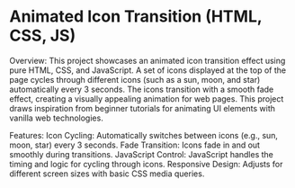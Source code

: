 # Animated Icon Transition (HTML, CSS, JS)
Overview: 
This project showcases an animated icon transition effect using pure HTML, CSS, and JavaScript. A set of icons displayed at the top of the page cycles through different icons (such as a sun, moon, and star) automatically every 3 seconds. The icons transition with a smooth fade effect, creating a visually appealing animation for web pages. This project draws inspiration from beginner tutorials for animating UI elements with vanilla web technologies.

Features: 
Icon Cycling: Automatically switches between icons (e.g., sun, moon, star) every 3 seconds.
Fade Transition: Icons fade in and out smoothly during transitions.
JavaScript Control: JavaScript handles the timing and logic for cycling through icons.
Responsive Design: Adjusts for different screen sizes with basic CSS media queries.
